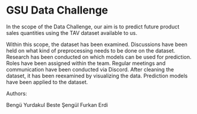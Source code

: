 # GSU Data Challenge

In the scope of the Data Challenge, our aim is to predict future product sales quantities using the TAV dataset available to us.

Within this scope, the dataset has been examined. 
Discussions have been held on what kind of preprocessing needs to be done on the dataset. 
Research has been conducted on which models can be used for prediction. 
Roles have been assigned within the team. 
Regular meetings and communication have been conducted via Discord. 
After cleaning the dataset, it has been reexamined by visualizing the data. Prediction models have been applied to the dataset.

Authors:

Bengü Yurdakul
Beste Şengül
Furkan Erdi
